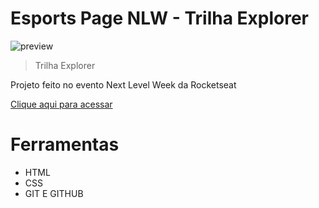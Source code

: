 # Esports Page NLW - Trilha Explorer

![preview](./.github/preview.png)

> Trilha Explorer

Projeto feito no evento Next Level Week da Rocketseat


[Clique aqui para acessar](https://github.com/jonatannollidesouza/Esports-page-NLW)

# Ferramentas
- HTML
- CSS
- GIT E GITHUB
